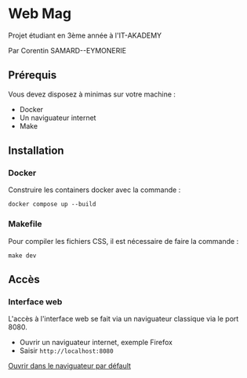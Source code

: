 # Web Mag

Projet étudiant en 3ème année à l'IT-AKADEMY

Par Corentin SAMARD--EYMONERIE

## Prérequis

Vous devez disposez à minimas sur votre machine :
- Docker
- Un naviguateur internet
- Make

## Installation

### Docker

Construire les containers docker avec la commande :

```
docker compose up --build
```

### Makefile

Pour compiler les fichiers CSS, il est nécessaire de faire la commande :

```
make dev
```

## Accès

### Interface web

L'accès à l'interface web se fait via un naviguateur classique via le port 8080.

- Ouvrir un naviguateur internet, exemple Firefox
- Saisir `http://localhost:8080`

[Ouvrir dans le naviguateur par défault](http://localhost:8080)
